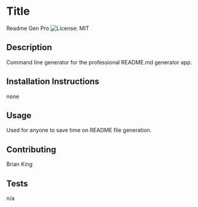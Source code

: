 
  # Title
  Readme Gen Pro 
  ![License: MIT](https://img.shields.io/badge/License-MIT-yellow.svg) 
  ## Description
  Command line generator for the professional README.md generator app.
  ## Installation Instructions
  none
  ## Usage
  Used for anyone to save time on README file generation.
  ## Contributing
  Brian King
  ## Tests
  n/a
  


